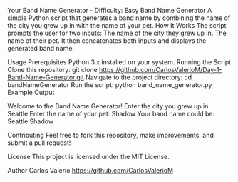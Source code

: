 Your Band Name Generator - Difficulty: Easy
Band Name Generator
A simple Python script that generates a band name by combining the name of the city you grew up in with the name of your pet.
How It Works
The script prompts the user for two inputs:
The name of the city they grew up in.
The name of their pet.
It then concatenates both inputs and displays the generated band name.

Usage
Prerequisites
Python 3.x installed on your system.
Running the Script
Clone this repository:
git clone https://github.com/CarlosValerioM/Day-1-Band-Name-Generator.git
Navigate to the project directory:
cd bandNameGenerator
Run the script:
python band_name_generator.py
Example Output

Welcome to the Band Name Generator!
Enter the city you grew up in: Seattle
Enter the name of your pet: Shadow
Your band name could be: Seattle Shadow

Contributing
Feel free to fork this repository, make improvements, and submit a pull request!

License
This project is licensed under the MIT License.

Author
Carlos Valerio https://github.com/CarlosValerioM
